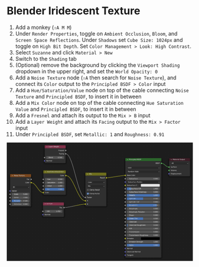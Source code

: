 # Blender Iridescent Texture

1. Add a monkey (`⇧A M M`)
2. Under `Render Properties`, toggle on `Ambient Occlusion`, `Bloom`, and `Screen Space Reflections`. Under `Shadows` set `Cube Size: 1024px` and toggle on `High Bit Depth`. Set `Color Management > Look: High Contrast`.
3. Select `Suzanne` and click `Material > New`
4. Switch to the `Shading` tab
5. (Optional) remove the background by clicking the `Viewport Shading` dropdown in the upper right, and set the `World Opacity: 0`
6. Add a `Noise Texture` node (`⇧A` then search for `Noise Texture`), and connect its `Color` output to the `Principled BSDF > Color` input
7. Add a `Hue/Saturation/Value` node on top of the cable connecting `Noise Texture` and `Principled BSDF`, to insert it in between
8. Add a `Mix Color` node on top of the cable connecting `Hue Saturation Value` and `Principled BSDF`, to insert it in between
9. Add a `Fresnel` and attach its output to the `Mix > B` input
10. Add a `Layer Weight` and attach its `Facing` output to the `Mix > Factor` input
11. Under `Principled BSDF`, set `Metallic: 1` and `Roughness: 0.91`

![Iridescent Texture](assets/blender-iridescent-texture-nodes.png)

